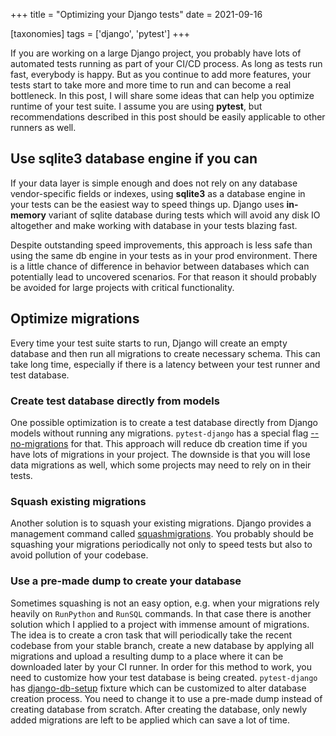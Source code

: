 +++
title = "Optimizing your Django tests"
date = 2021-09-16

[taxonomies]
tags = ['django', 'pytest']
+++

If you are working on a large Django project, you probably have lots of automated tests running as part of your CI/CD process. As long as tests run fast, everybody is happy. But as you continue to add more features, your tests start to take more and more time to run and can become a real bottleneck. In this post, I will share some ideas that can help you optimize runtime of your test suite. I assume you are using **pytest**, but recommendations described in this post should be easily applicable to other runners as well.

## Use sqlite3 database engine if you can

If your data layer is simple enough and does not rely on any database vendor-specific fields or indexes, using **sqlite3** as a database engine in your tests can be the easiest way to speed things up. Django uses **in-memory** variant of sqlite database during tests which will avoid any disk IO altogether and make working with database in your tests blazing fast.

Despite outstanding speed improvements, this approach is less safe than using the same db engine in your tests as in your prod environment. There is a little chance of difference in behavior between databases which can potentially lead to uncovered scenarios. For that reason it should probably be avoided for large projects with critical functionality.

## Optimize migrations

Every time your test suite starts to run, Django will create an empty database and then run all migrations to create necessary schema. This can take long time, especially if there is a latency between your test runner and test database.

### Create test database directly from models

One possible optimization is to create a test database directly from Django models without running any migrations. `pytest-django` has a special flag [--no-migrations](https://pytest-django.readthedocs.io/en/latest/database.html#no-migrations-disable-django-migrations) for that. This approach will reduce db creation time if you have lots of migrations in your project. The downside is that you will lose data migrations as well, which some projects may need to rely on in their tests.

### Squash existing migrations

Another solution is to squash your existing migrations. Django provides a management command called [squashmigrations](https://docs.djangoproject.com/en/dev/topics/migrations/#migration-squashing). You probably should be squashing your migrations periodically not only to speed tests but also to avoid pollution of your codebase.

### Use a pre-made dump to create your database

Sometimes squashing is not an easy option, e.g. when your migrations rely heavily on `RunPython` and `RunSQL` commands. In that case there is another solution which I applied to a project with immense amount of migrations. The idea is to create a cron task that will periodically take the recent codebase from your stable branch, create a new database by applying all migrations and upload a resulting dump to a place where it can be downloaded later by your CI runner. In order for this method to work, you need to customize how your test database is being created. `pytest-django` has [django-db-setup](https://pytest-django.readthedocs.io/en/latest/database.html#django-db-setup) fixture which can be customized to alter database creation process. You need to change it to use a pre-made dump instead of creating database from scratch. After creating the database, only newly added migrations are left to be applied which can save a lot of time.
